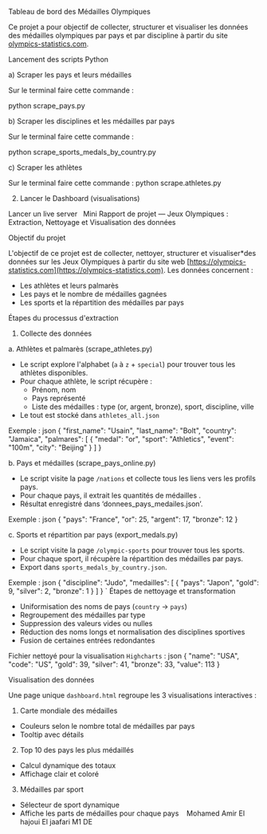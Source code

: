 
Tableau de bord des Médailles Olympiques

Ce projet a pour objectif de collecter, structurer et visualiser les données des médailles olympiques par pays et par discipline à partir du site [olympics-statistics.com](https://olympics-statistics.com).

Lancement des scripts Python

a) Scraper les pays et leurs médailles

Sur le terminal faire cette commande :

python scrape_pays.py


 b) Scraper les disciplines et les médailles par pays

Sur le terminal faire cette commande :

python scrape_sports_medals_by_country.py


c) Scraper les athlètes

Sur le terminal faire cette commande :
python scrape.athletes.py


2. Lancer le Dashboard (visualisations)

Lancer un live server   Mini Rapport de projet — Jeux Olympiques : Extraction, Nettoyage et Visualisation des données

Objectif du projet

L'objectif de ce projet est de collecter, nettoyer, structurer et visualiser*des données sur les Jeux Olympiques à partir du site web [https://olympics-statistics.com](https://olympics-statistics.com). Les données concernent :
- Les athlètes et leurs palmarès
- Les pays et le nombre de médailles gagnées
- Les sports et la répartition des médailles par pays

 Étapes du processus d'extraction

1. Collecte des données

a. Athlètes et palmarès (scrape_athletes.py)
- Le script explore l'alphabet (`a` à `z` + `special`) pour trouver tous les athlètes disponibles.
- Pour chaque athlète, le script récupère :
  - Prénom, nom
  - Pays représenté
  - Liste des médailles : type (or, argent, bronze), sport, discipline, ville
- Le tout est stocké dans `athletes_all.json`

Exemple :
json
{
  "first_name": "Usain",
  "last_name": "Bolt",
  "country": "Jamaica",
  "palmares": [
    {
      "medal": "or",
      "sport": "Athletics",
      "event": "100m",
      "city": "Beijing"
    }
  ]
}

 b. Pays et médailles (scrape_pays_online.py)
- Le script visite la page `/nations` et collecte tous les liens vers les profils pays.
- Pour chaque pays, il extrait les quantités de médailles .
- Résultat enregistré dans ‘donnees_pays_medailes.json’.

Exemple :
json
{
  "pays": "France",
  "or": 25,
  "argent": 17,
  "bronze": 12
}

c. Sports et répartition par pays (export_medals.py)
- Le script visite la page `/olympic-sports` pour trouver tous les sports.
- Pour chaque sport, il récupère la répartition des médailles par pays.
- Export dans `sports_medals_by_country.json`.

Exemple :
json
{
  "discipline": "Judo",
  "medailles": [
    {
      "pays": "Japon",
      "gold": 9,
      "silver": 2,
      "bronze": 1
    }
  ]
}
`
 Étapes de nettoyage et transformation

- Uniformisation des noms de pays (`country` → `pays`)
- Regroupement des médailles par type
- Suppression des valeurs vides ou nulles
- Réduction des noms longs et normalisation des disciplines sportives
- Fusion de certaines entrées redondantes

Fichier nettoyé pour la visualisation `Highcharts` :
json
{
  "name": "USA",
  "code": "US",
  "gold": 39,
  "silver": 41,
  "bronze": 33,
  "value": 113
}

Visualisation des données

Une page unique `dashboard.html` regroupe les 3 visualisations interactives :

1. Carte mondiale des médailles 
- Couleurs selon le nombre total de médailles par pays
- Tooltip avec détails 

2. Top 10 des pays les plus médaillés 
- Calcul dynamique des totaux
- Affichage clair et coloré

3.  Médailles par sport 
- Sélecteur de sport dynamique
- Affiche les parts de médailles pour chaque pays
   Mohamed Amir El hajoui El jaafari M1 DE
